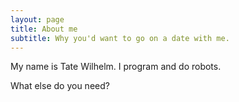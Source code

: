 ```yaml
---
layout: page
title: About me
subtitle: Why you'd want to go on a date with me.
---
```


My name is Tate Wilhelm. I program and do robots.

What else do you need?

